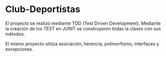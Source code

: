 # Club-Deportistas
El proyecto se realizó mediante TDD (Test Driven Development).
Mediante la creación de los TEST en JUNIT se construyeron todas la clases con sus métodos.

El mismo proyecto utiliza asociación, herencia, polimorfismo, interfaces y excepciones. 
